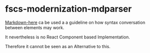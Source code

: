 # fscs-modernization-mdparser

[Markdown-here](https://github.com/adam-p/markdown-here) 
ca be used a a guideline on how syntax conversation between elements may work.

It nevertheless is no React Component based Implementation.

Therefore it cannot be seen as an Alternative to this.
